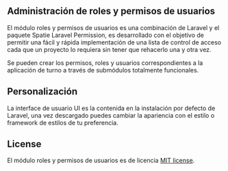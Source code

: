 ## Administración de roles y permisos de usuarios

El módulo roles y permisos de usuarios es una combinación de Laravel y el paquete Spatie Laravel Permission, es desarrollado con el objetivo de permitir una fácil y rápida implementación de una lista de control de acceso cada que un proyecto lo requiera sin tener que rehacerlo una y otra vez.

Se pueden crear los permisos, roles y usuarios correspondientes a la aplicación de turno a través de submódulos totalmente funcionales.

## Personalización

La interface de usuario UI es la contenida en la instalación por defecto de Laravel, una vez descargado puedes cambiar la apariencia con el estilo o framework de estilos de tu preferencia.

## License

El módulo roles y permisos de usuarios es de licencia [MIT license](https://opensource.org/licenses/MIT).
